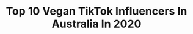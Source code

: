---
title: Top 10 Vegan TikTok Influencers In Australia In 2020
description: >-
  Find top vegan TikTok influencers in Australia in 2020. Most popular hashtags: #minitutorials #yummy #lifehack #chocolate.
platform: TikTok
profiles:
  - username: "sustainable.eating"
    fullname: >-
      zero waste foodie ✨
    location: "Australia"
    followers: 9520
    engagement: 998
    commentsToLikes: 0.032868
    id: ck8fb23yn559y0j783l1z9r29
    verified: false
    hashtags: "#arms, #protein, #food, #oats"
  - username: "starcrossedsoapery"
    fullname: >-
      Star Crossed Soapery
    location: "Australia"
    followers: 93070
    engagement: 1434
    commentsToLikes: 0.013820
    id: ck9eljnpvawgh0j78xraao218
    verified: false
    hashtags: "#soapart, #starsigns, #soappiping, #soapcuttting"
  - username: "tullyzkitchen"
    fullname: >-
      tullyzkitchen
    location: "Australia"
    followers: 6180
    engagement: 637
    commentsToLikes: 0.036316
    id: ck8fayx0p4pgh0j786vm7safe
    verified: false
    hashtags: "#curryrecipe, #indian, #plantbased, #veganeats"
  - username: "pepsimaxbby"
    fullname: >-
      🌱🍍💫
    location: "Australia"
    followers: 3269
    engagement: 289
    commentsToLikes: 0.042872
    id: ck8fayw124pa30j78remolpo2
    verified: false
    hashtags: "#whatieatinadayvegan, #veganteen, #veganwhatieatinaday, #whatieataday"
  - username: "sabrina.the.vegan.witch"
    fullname: >-
      Sabrina M
    location: "Australia"
    followers: 2793
    engagement: 329
    commentsToLikes: 0.035881
    id: ck87tz87v4b7h0j781c784zjy
    verified: false
    hashtags: "#hairhack, #cuteanimals, #gymnast, #punchons"
  - username: "bellajasminedavis"
    fullname: >-
      Bella Davis
    location: "Australia"
    followers: 2829
    engagement: 301
    commentsToLikes: 0.023269
    id: cka6e6mgkaizj0i78mejwb49t
    verified: false
    hashtags: "#ukelele, #aussietreats, #yummy, #floss"
  - username: "himynameispriya"
    fullname: >-
      Priya Sharma
    location: "Australia"
    followers: 181499
    engagement: 1885
    commentsToLikes: 0.008286
    id: ck8z7boxgpguo0j789vgay7in
    verified: false
    hashtags: "#nomadlife, #veganpasta, #enchiladas, #mylife"
  - username: "nolabowl"
    fullname: >-
      Nola Bowl
    location: "Australia"
    followers: 56345
    engagement: 1489
    commentsToLikes: 0.011671
    id: ck806vhp7mbuw0j78xvyxhb9v
    verified: false
    hashtags: "#homeroutine, #littlethings, #flowers, #businesscheck"
  - username: "in_my_patch"
    fullname: >-
      inmypatchaustralia
    location: "Australia"
    followers: 68125
    engagement: 956
    commentsToLikes: 0.017498
    id: ck87tyjwu45kq0j78t1khdw8k
    verified: false
    hashtags: "#hack, #more, #randomthings, #minitutorials"
  - username: "cookingwithsally"
    fullname: >-
      Sally Harding
    location: "Australia"
    followers: 2005
    engagement: 800
    commentsToLikes: 0.023353
    id: ckakobbfnamgj0i78i1actzv8
    verified: false
    hashtags: "#eggplant, #japanese, #sweetpotato, #healthycooking"
---